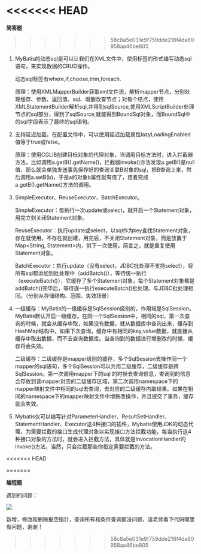 <<<<<<< HEAD
=======
**简答题**

>>>>>>> 58c8a5e031e9f759dde218f4da80958aa46be805
1. MyBatis的动态sql是可以让我们在XML文件中，使用标签的形式编写动态sql语句，来实现数据的CRUD操作。

   动态sql标签有where,if,choose,trim,foreach. 

   原理：使用XMLMapperBuilder获取xml文件流，解析mapper节点，分别处理缓存、参数、返回值、sql、增删改查节点；对每个结点，使用XMLStatementBuilder解析sql,并得到sqlSource,使用XMLScriptBuilder处理节点的sql部分，得到了sqlSource,就能得到BoundSql对象，而BoundSql中的sql字段表示了最终的sql语句。

2. 支持延迟加载。在配置文件中，可以使用延迟加载属性lazyLoadingEnabled值等于true或false。

   原理：使用CGLIB创建目标对象的代理对象，当调用目标方法时，进入拦截器方法，比如调用a.getB().getName()，拦截器invoke()方法发现a.getB()是null值，那么就会单独发送事先保存好的查询关联B对象的sql，把B查询上来，然后调用a.setB(b)，于是a的对象b属性就有值了，接着完成a.getB().getName()方法的调用。

3. SimpleExecutor、ReuseExecutor、BatchExecutor。

   SimpleExecutor：每执行一次update或select，就开启一个Statement对象，用完立刻关闭Statement对象。

   ReuseExecutor：执行update或select，以sql作为key查找Statement对象，存在就使用，不存在就创建，用完后，不关闭Statement对象，而是放置于Map<String, Statement>内，供下一次使用。简言之，就是重复使用Statement对象。

   BatchExecutor：执行update（没有select，JDBC批处理不支持select），将所有sql都添加到批处理中（addBatch()），等待统一执行（executeBatch()），它缓存了多个Statement对象，每个Statement对象都是addBatch()完毕后，等待逐一执行executeBatch()批处理。与JDBC批处理相同。（分别从存储结构、范围、失效场景）

4. 一级缓存：MyBatis的一级缓存是SqlSession级别的，作用域是SqlSession，MyBatis默认开启一级缓存。在同一个SqlSession中，相同的sql，第一次查询的时候，就会从缓存中取，如果没有数据，就从数据库中查询出来，缓存到HashMap结构中。如果下次查询，缓存中有相同的key,value数据，就直接从缓存中取出数据，而不去查询数据库。当查询到的数据进行增删改的时候，缓存将会失效。

   二级缓存：二级缓存是mapper级别的缓存，多个SqlSession去操作同一个mapper的sql语句，多个SqlSession可以共用二级缓存，二级缓存是跨SqlSession。第一次调用mapper下的sql 的时候去查询信息，查询到的信息会存放到该mapper对应的二级缓存区域，第二次调用namespace下的mapper映射文件中相同的sql去查询，去对应的二级缓存内取结果。如果在相同的namespace下的mapper映射文件中增删改操作，并且提交了事务，缓存就会失效。

5. Mybatis仅可以编写针对ParameterHandler、ResultSetHandler、StatementHandler、Executor这4种接口的插件，Mybatis使用JDK的动态代理，为需要拦截的接口生成代理对象以实现接口方法拦截功能，每当执行这4种接口对象的方法时，就会进入拦截方法，具体就是InvocationHandler的invoke()方法，当然，只会拦截那些你指定需要拦截的方法。

<<<<<<< HEAD
   
=======
   

**编程题**

遇到的问题：

![](C:\Users\85150\Desktop\微信截图_20200302002604.png)

新增，修改和删除报空指针，查询所有和条件查询都没问题，请老师看下代码哪里有问题，谢谢！
>>>>>>> 58c8a5e031e9f759dde218f4da80958aa46be805
